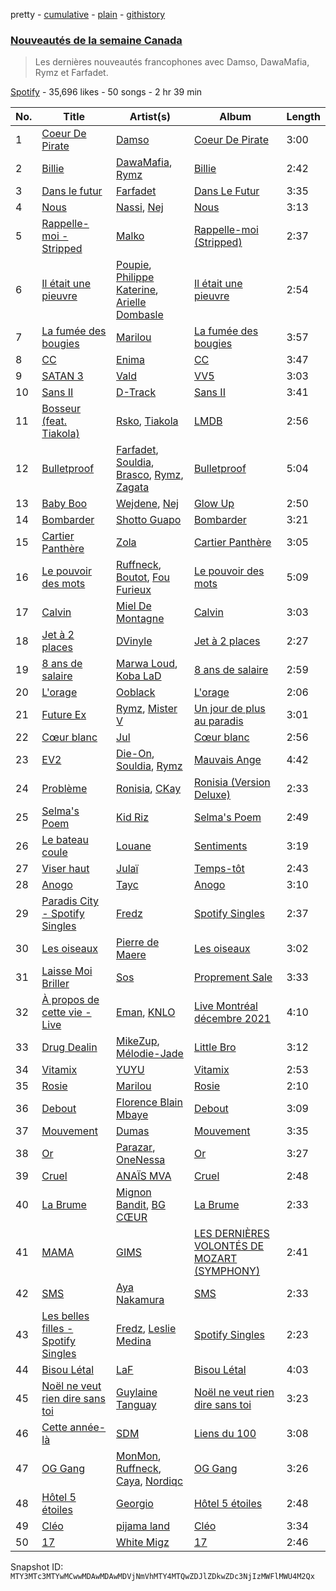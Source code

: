 pretty - [cumulative](/playlists/cumulative/37i9dQZF1DX9SvXmR7wQty.md) - [plain](/playlists/plain/37i9dQZF1DX9SvXmR7wQty) - [githistory](https://github.githistory.xyz/mackorone/spotify-playlist-archive/blob/main/playlists/plain/37i9dQZF1DX9SvXmR7wQty)

### [Nouveautés de la semaine Canada](https://open.spotify.com/playlist/37i9dQZF1DX9SvXmR7wQty)

> Les dernières nouveautés francophones avec Damso, DawaMafia, Rymz et Farfadet.

[Spotify](https://open.spotify.com/user/spotify) - 35,696 likes - 50 songs - 2 hr 39 min

| No. | Title | Artist(s) | Album | Length |
|---|---|---|---|---|
| 1 | [Coeur De Pirate](https://open.spotify.com/track/2q2tG7xR37PNyqrXqooemZ) | [Damso](https://open.spotify.com/artist/2UwqpfQtNuhBwviIC0f2ie) | [Coeur De Pirate](https://open.spotify.com/album/6amYcdS4hW0H69JcDrK2wY) | 3:00 |
| 2 | [Billie](https://open.spotify.com/track/0AKpIDr4aCRTQY8ebSlbes) | [DawaMafia](https://open.spotify.com/artist/5yhoElw9gCKKsOAK1mmgHJ), [Rymz](https://open.spotify.com/artist/3dN1EUAKOFCUBPFXRUdqKu) | [Billie](https://open.spotify.com/album/2sorTEePV03yWplyfjgs8e) | 2:42 |
| 3 | [Dans le futur](https://open.spotify.com/track/6XTgW6NZDwECU4ZMgEyoto) | [Farfadet](https://open.spotify.com/artist/3n6sDQ5wLfb9GpJaKcEaPB) | [Dans Le Futur](https://open.spotify.com/album/4EvjCGOF7KhSbYhO99H3qG) | 3:35 |
| 4 | [Nous](https://open.spotify.com/track/5xDBcbm1SAFe1rupcdudiq) | [Nassi](https://open.spotify.com/artist/1qKKI6tBqJZCZfAmXjYFjN), [Nej](https://open.spotify.com/artist/3BQ9mWlgFRfMr5EdNfc10a) | [Nous](https://open.spotify.com/album/0uUKJJT87LHqgu62jc6LfP) | 3:13 |
| 5 | [Rappelle\-moi \- Stripped](https://open.spotify.com/track/0Bkl0mxUKKbZc6oIWvePM9) | [Malko](https://open.spotify.com/artist/501Uzli8ksZoUEWZj8uKJI) | [Rappelle\-moi \(Stripped\)](https://open.spotify.com/album/6MVmEr3lPtMh6s601hWiF8) | 2:37 |
| 6 | [Il était une pieuvre](https://open.spotify.com/track/2n2AqvhkiymMrSYEpZH211) | [Poupie](https://open.spotify.com/artist/71x0OO2toFjXrMRcufL9tv), [Philippe Katerine](https://open.spotify.com/artist/61NKNrhSMTYg2q0f3vS46e), [Arielle Dombasle](https://open.spotify.com/artist/7I2zgbIGfAd3w1CktlJUbI) | [Il était une pieuvre](https://open.spotify.com/album/6jiP10F26ycL2IopinE9aZ) | 2:54 |
| 7 | [La fumée des bougies](https://open.spotify.com/track/7IsofhSconuBgXO2cvpbVL) | [Marilou](https://open.spotify.com/artist/502LJ9OJfK5m2p1CGDx8vf) | [La fumée des bougies](https://open.spotify.com/album/0s5d7SHgMqa5EJlz24vsLp) | 3:57 |
| 8 | [CC](https://open.spotify.com/track/2TOexWkJa99UYe6BdbxsjU) | [Enima](https://open.spotify.com/artist/47cHAE0NFwzGOlc3L4oszT) | [CC](https://open.spotify.com/album/2mmmfA38Smu5e5OquI0Vjc) | 3:47 |
| 9 | [SATAN 3](https://open.spotify.com/track/3kl3bF5F3tBOQDSJQvsjrq) | [Vald](https://open.spotify.com/artist/3CnCGFxXbOA8bAK54jR8js) | [VV5](https://open.spotify.com/album/5uUFOGf7Ia6F3j2t1NhB4H) | 3:03 |
| 10 | [Sans II](https://open.spotify.com/track/4loGA6wgIHMxgQyHlqyE5U) | [D\-Track](https://open.spotify.com/artist/6iCGxocdnrQ3pxNN1drzNu) | [Sans II](https://open.spotify.com/album/3hoKvPaEu9R4wk0VJ3OsWE) | 3:41 |
| 11 | [Bosseur \(feat\. Tiakola\)](https://open.spotify.com/track/2rsXI0FAVX6fP70IvpwMcn) | [Rsko](https://open.spotify.com/artist/3L774tiJRvPmAS90pOLB44), [Tiakola](https://open.spotify.com/artist/3vUMXQ9kPnZAQkMkZZ7Hfh) | [LMDB](https://open.spotify.com/album/3o1net35E68el0fmiQO0Jx) | 2:56 |
| 12 | [Bulletproof](https://open.spotify.com/track/7bHdCsoQTOn7Hd5r5wKTKm) | [Farfadet](https://open.spotify.com/artist/3n6sDQ5wLfb9GpJaKcEaPB), [Souldia](https://open.spotify.com/artist/6ekcMUMZoiX2HBbQGZgNh1), [Brasco](https://open.spotify.com/artist/3tKR0XXN0pW0Kl7UDAVSHL), [Rymz](https://open.spotify.com/artist/3dN1EUAKOFCUBPFXRUdqKu), [Zagata](https://open.spotify.com/artist/0t1AIXeal0Ft3mI8ML89JZ) | [Bulletproof](https://open.spotify.com/album/0aDr8UBbaSXDFziZvCrRpo) | 5:04 |
| 13 | [Baby Boo](https://open.spotify.com/track/3uuSSAMq7Otspek5jPLVU3) | [Wejdene](https://open.spotify.com/artist/1SxuyHZnLUFyFHGzdGaxZk), [Nej](https://open.spotify.com/artist/3BQ9mWlgFRfMr5EdNfc10a) | [Glow Up](https://open.spotify.com/album/5lxGXboLgqONmIT50uLRO9) | 2:50 |
| 14 | [Bombarder](https://open.spotify.com/track/696HK1BwQnRo0VkGEW0F0X) | [Shotto Guapo](https://open.spotify.com/artist/5Gk8TXAgkY02R4PPtVrhvC) | [Bombarder](https://open.spotify.com/album/19Qf7KmiwfjGG0VqvoMqOU) | 3:21 |
| 15 | [Cartier Panthère](https://open.spotify.com/track/39u64b5XPIpyHn2CP1PJq4) | [Zola](https://open.spotify.com/artist/54kCbQZaZWHnwwj9VP2hn4) | [Cartier Panthère](https://open.spotify.com/album/2sXfEROFW7ZUESK44AXb5j) | 3:05 |
| 16 | [Le pouvoir des mots](https://open.spotify.com/track/4b72Y053R3rvjw4NIMzZHE) | [Ruffneck](https://open.spotify.com/artist/5EqZfRDXWH1w0m6Djo5UKO), [Boutot](https://open.spotify.com/artist/7HFhi8w52p30roEfUmV7Mh), [Fou Furieux](https://open.spotify.com/artist/01NG6262CegQvqj7GgOWHY) | [Le pouvoir des mots](https://open.spotify.com/album/2rXDNzHfKVJ71uT9EXfa8O) | 5:09 |
| 17 | [Calvin](https://open.spotify.com/track/4FZXNjy9tRM2qrwpEs46Wc) | [Miel De Montagne](https://open.spotify.com/artist/2iGwIqfIXRskkGakunO9sf) | [Calvin](https://open.spotify.com/album/7lN3wA0cM16Sdg1qdF86Yn) | 3:03 |
| 18 | [Jet à 2 places](https://open.spotify.com/track/3cV4TKqeoI57WtZ73WWlix) | [DVinyle](https://open.spotify.com/artist/5ozjuk4ZNYQ5OMv4SmnkyA) | [Jet à 2 places](https://open.spotify.com/album/5Rg1yqZhCHKBmOuPcoXkQk) | 2:27 |
| 19 | [8 ans de salaire](https://open.spotify.com/track/1AGy61Df105nt3MyWnhbL7) | [Marwa Loud](https://open.spotify.com/artist/46wEUZyujVrFSrdCnTKQmV), [Koba LaD](https://open.spotify.com/artist/1q7T9rFQ2a2ukA1PU51fo3) | [8 ans de salaire](https://open.spotify.com/album/0AD00MJCMlCDRM6exosReC) | 2:59 |
| 20 | [L'orage](https://open.spotify.com/track/6U279Y87F17djjNK0r6mUP) | [Ooblack](https://open.spotify.com/artist/3anxnw1voh3B3wHyHujYUw) | [L'orage](https://open.spotify.com/album/1CIr2qNq1cYTz8pU2idPUq) | 2:06 |
| 21 | [Future Ex](https://open.spotify.com/track/4c5hY1uAZGRFWrcwb3ZSjO) | [Rymz](https://open.spotify.com/artist/3dN1EUAKOFCUBPFXRUdqKu), [Mister V](https://open.spotify.com/artist/5qisLjDrKoHMI9zOK2hfzs) | [Un jour de plus au paradis](https://open.spotify.com/album/3rz0HsjWhOAom7JaSRziWd) | 3:01 |
| 22 | [Cœur blanc](https://open.spotify.com/track/5BwdbhIcQPWM7Vpo9ggAsx) | [Jul](https://open.spotify.com/artist/3IW7ScrzXmPvZhB27hmfgy) | [Cœur blanc](https://open.spotify.com/album/5IGzOCeKvbUR4q31ZkNz8k) | 2:56 |
| 23 | [EV2](https://open.spotify.com/track/2RUJJtbGdliDKtsQpw6zDW) | [Die\-On](https://open.spotify.com/artist/3PiPx0tAJVVmdwScvelkq3), [Souldia](https://open.spotify.com/artist/6ekcMUMZoiX2HBbQGZgNh1), [Rymz](https://open.spotify.com/artist/3dN1EUAKOFCUBPFXRUdqKu) | [Mauvais Ange](https://open.spotify.com/album/1dUgspOSlYWQT0WSJBdvYU) | 4:42 |
| 24 | [Problème](https://open.spotify.com/track/1IKD320Lvoj3TgAUnCVE28) | [Ronisia](https://open.spotify.com/artist/4krMq8pXkLVTGplpYgHlnV), [CKay](https://open.spotify.com/artist/048LktY5zMnakWq7PTtFrz) | [Ronisia \(Version Deluxe\)](https://open.spotify.com/album/6n3BM7djoly8rX6AG9dnFW) | 2:33 |
| 25 | [Selma's Poem](https://open.spotify.com/track/1ZCNl1rU25UEOVu31CoB7O) | [Kid Riz](https://open.spotify.com/artist/3prhbrzge1TX4LaZRSfwme) | [Selma's Poem](https://open.spotify.com/album/3E96LH5gbN344RYRkY52Rk) | 2:49 |
| 26 | [Le bateau coule](https://open.spotify.com/track/2BJTC2ecrYNJlDicV2seY6) | [Louane](https://open.spotify.com/artist/7wjeXCtRND2ZdKfMJFu6JC) | [Sentiments](https://open.spotify.com/album/6pMBX4kMdtRQvaBJmOPHVj) | 3:19 |
| 27 | [Viser haut](https://open.spotify.com/track/3WqvryjPUMyWD3gG4sc97X) | [Julaï](https://open.spotify.com/artist/121HfPsWH7DqRtTtF5PEWn) | [Temps\-tôt](https://open.spotify.com/album/7BqKxMQVXELSYioMF4aDmE) | 2:43 |
| 28 | [Anogo](https://open.spotify.com/track/4TS6GJz8xn4suZRv3yHUnf) | [Tayc](https://open.spotify.com/artist/7gU9VyFRN3JWPJ5oHOil60) | [Anogo](https://open.spotify.com/album/09SRcm2Hxpmf2N9zRFouhT) | 3:10 |
| 29 | [Paradis City \- Spotify Singles](https://open.spotify.com/track/5mYuMW990U9kGRaCEpk0nI) | [Fredz](https://open.spotify.com/artist/6vclJnUiJ9D7IW0OP54MFT) | [Spotify Singles](https://open.spotify.com/album/0UlPdvDUpDNBxcN8l5u3Iw) | 2:37 |
| 30 | [Les oiseaux](https://open.spotify.com/track/0qsPxIocq7duPoOi4Wuh6r) | [Pierre de Maere](https://open.spotify.com/artist/13mm5rU1jvWfWG6uQ46ypd) | [Les oiseaux](https://open.spotify.com/album/6dVghlMJK0hlb5o4CSBVwi) | 3:02 |
| 31 | [Laisse Moi Briller](https://open.spotify.com/track/1l1yMpBteunwG3n5jbqeea) | [Sos](https://open.spotify.com/artist/1EnJt9iisNqggNX4yF5xQU) | [Proprement Sale](https://open.spotify.com/album/5zoD0DXvPZUSOY920ONCAC) | 3:33 |
| 32 | [À propos de cette vie \- Live](https://open.spotify.com/track/7MI36FX7hyZm3CheoHsPn3) | [Eman](https://open.spotify.com/artist/0577M91sH51YDk2o3cGko9), [KNLO](https://open.spotify.com/artist/56zW5cgHbn3F88lDBF6wAV) | [Live Montréal décembre 2021](https://open.spotify.com/album/2DO0gBo5BXFAtqMQFyuPXl) | 4:10 |
| 33 | [Drug Dealin](https://open.spotify.com/track/3cwQfiYlCCsA4TcsbMxYv2) | [MikeZup](https://open.spotify.com/artist/3kmw1yvcUhvPD3pDz8hOVk), [Mélodie\-Jade](https://open.spotify.com/artist/1TdEVPQUOtvEypnIOeSjDK) | [Little Bro](https://open.spotify.com/album/69GbVidiLTfUezF80QTcff) | 3:12 |
| 34 | [Vitamix](https://open.spotify.com/track/1FKG7W0cVenRDl9Nx1m0jE) | [YUYU](https://open.spotify.com/artist/7AKP5OQLpIiuPLGQ7d4Seh) | [Vitamix](https://open.spotify.com/album/1WKZ26ChixsM6wWkqQLiO7) | 2:53 |
| 35 | [Rosie](https://open.spotify.com/track/0IdEk5hsxS3EuAYxaC1po9) | [Marilou](https://open.spotify.com/artist/502LJ9OJfK5m2p1CGDx8vf) | [Rosie](https://open.spotify.com/album/4yC75iKVbC9rn6ukGIRDFR) | 2:10 |
| 36 | [Debout](https://open.spotify.com/track/2a0KsoV1yJ1rzTcjBNtues) | [Florence Blain Mbaye](https://open.spotify.com/artist/1GcVTq3mncCmPHWAvpnmeC) | [Debout](https://open.spotify.com/album/0OC5zspW5A1VJ1WelSav3W) | 3:09 |
| 37 | [Mouvement](https://open.spotify.com/track/1OMxix5qxrog3smi3VFlsB) | [Dumas](https://open.spotify.com/artist/7HK83pzwHsZqiGchCqtMuD) | [Mouvement](https://open.spotify.com/album/4xbmykkN4gsVSyc53UiOQK) | 3:35 |
| 38 | [Or](https://open.spotify.com/track/6kVJIh50Nw8zDXCQEWAkBT) | [Parazar](https://open.spotify.com/artist/6f0kSez71CExbBGe7WkonD), [OneNessa](https://open.spotify.com/artist/72oaCcX2X3nBhyhZGEjnFK) | [Or](https://open.spotify.com/album/7baidwdjs0YAGX4eKVMK7e) | 3:27 |
| 39 | [Cruel](https://open.spotify.com/track/0ZnW5FPjwOOEtWlTSpvazP) | [ANAÏS MVA](https://open.spotify.com/artist/2MBvn4Y3ugNmUlWp1W65QL) | [Cruel](https://open.spotify.com/album/77vFwNefYwvUme8LGGqiYF) | 2:48 |
| 40 | [La Brume](https://open.spotify.com/track/11mrYqiLcOZAPPzoGjcYWH) | [Mignon Bandit](https://open.spotify.com/artist/4iTJIo5yTKFlkHulNB6zUV), [BG CŒUR](https://open.spotify.com/artist/7j8iMg1W2sPAIrwaqk9ncR) | [La Brume](https://open.spotify.com/album/79EpY8kEDCBw89o7HRg1on) | 2:33 |
| 41 | [MAMA](https://open.spotify.com/track/4P79OOQkEYekflp46u6GKM) | [GIMS](https://open.spotify.com/artist/0GOx72r5AAEKRGQFn3xqXK) | [LES DERNIÈRES VOLONTÉS DE MOZART \(SYMPHONY\)](https://open.spotify.com/album/4u1S2O3WTGIj53GqtpVjlI) | 2:41 |
| 42 | [SMS](https://open.spotify.com/track/6PlZ3T2h2dpoEWKrviNkKS) | [Aya Nakamura](https://open.spotify.com/artist/7IlRNXHjoOCgEAWN5qYksg) | [SMS](https://open.spotify.com/album/3IW8rGJYse4RVtu1GaAGQJ) | 2:33 |
| 43 | [Les belles filles \- Spotify Singles](https://open.spotify.com/track/312JgU2zABk8VkjSdkjonp) | [Fredz](https://open.spotify.com/artist/6vclJnUiJ9D7IW0OP54MFT), [Leslie Medina](https://open.spotify.com/artist/6v4kwEeHOGcxcS9PtYAoYN) | [Spotify Singles](https://open.spotify.com/album/0UlPdvDUpDNBxcN8l5u3Iw) | 2:23 |
| 44 | [Bisou Létal](https://open.spotify.com/track/6BEh9v8ZJlJKynsT79FWhP) | [LaF](https://open.spotify.com/artist/3fzSQmdffYb5EAzz30qUp8) | [Bisou Létal](https://open.spotify.com/album/58RPzzvZJu8GS6FKyrkvNm) | 4:03 |
| 45 | [Noël ne veut rien dire sans toi](https://open.spotify.com/track/6B9P8QWO4rSIxDUiuQigQI) | [Guylaine Tanguay](https://open.spotify.com/artist/0Iuhto6zolchevPI47mKdD) | [Noël ne veut rien dire sans toi](https://open.spotify.com/album/1tAovDmk856d4TWrsMjENx) | 3:23 |
| 46 | [Cette année\-là](https://open.spotify.com/track/41NJluEub1MMcwkUo411an) | [SDM](https://open.spotify.com/artist/0LKAV3zJ8a8AIGnyc5OvfB) | [Liens du 100](https://open.spotify.com/album/3pQgpHGzZu1MaylCk7B99D) | 3:08 |
| 47 | [OG Gang](https://open.spotify.com/track/6U8gy0hqd1kF53sILUYFPS) | [MonMon](https://open.spotify.com/artist/2MUhto1HVbmHfpVKwRPwlZ), [Ruffneck](https://open.spotify.com/artist/5EqZfRDXWH1w0m6Djo5UKO), [Caya](https://open.spotify.com/artist/23vve81LSeTNBa0QtzI0nY), [Nordiqc](https://open.spotify.com/artist/33eVpx3Jm3YbG2Bf5utbVn) | [OG Gang](https://open.spotify.com/album/444efVgrIdTMZXrKqjgfH7) | 3:26 |
| 48 | [Hôtel 5 étoiles](https://open.spotify.com/track/54h2v2JyOUk2sfEgrToKWw) | [Georgio](https://open.spotify.com/artist/6Xc0KDqzw5u6EQLgdfeoKO) | [Hôtel 5 étoiles](https://open.spotify.com/album/4OoSNQ8nW54o8fJZ0oCToM) | 2:48 |
| 49 | [Cléo](https://open.spotify.com/track/4XeOoFtBcUbtgTyygdzX0s) | [pijama land](https://open.spotify.com/artist/4R5DOIzMI1Tv1Tqtmuh5NY) | [Cléo](https://open.spotify.com/album/6cw0g0xUnBvDK0MBZJ4wQz) | 3:34 |
| 50 | [17](https://open.spotify.com/track/6yERTgc0PMeOMQnU9YPYvr) | [White Migz](https://open.spotify.com/artist/2HLKLDXuuQlYM5YxZ21rN8) | [17](https://open.spotify.com/album/2ONGA0gh1hQIxqvUSRU07B) | 2:46 |

Snapshot ID: `MTY3MTc3MTYwMCwwMDAwMDAwMDVjNmVhMTY4MTQwZDJlZDkwZDc3NjIzMWFlMWU4M2Qx`
